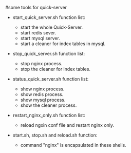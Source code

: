 #some tools for quick-server

- start\_quick\_server.sh function list:
    - start the whole Quick-Server.
    - start redis sever.
    - start mysql server.
    - start a cleaner for index tables in mysql.

- stop\_quick\_server.sh function list: 
    - stop nginx process.
    - stop the cleaner for index tables.
    
- status\_quick\_server.sh function list:
    - show nginx process.
    - show redis process.
    - show mysql process.
    - show the cleaner process.
    
- restart\_nginx\_only.sh function list:
    - reload ngxin conf file and restart nginx only.

- start.sh, stop.sh and reload.sh function: 
    - command "nginx" is encapsulated in these shells.
